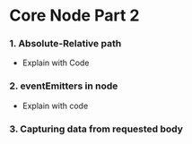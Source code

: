 # Core Node Part 2
### 1. Absolute-Relative path
- Explain with Code
### 2. eventEmitters in node
- Explain with code
### 3. Capturing data from requested body
